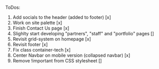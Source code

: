 ToDos:

1. Add socials to the header (added to footer) [x]
2. Work on site palette [x]
3. Finish Contact Us page [x]
4. Slighlty start developing "partners", "staff" and "portfolio" pages []
5. Revisit grid-system on homepage [x]
6. Revisit footer [x]
7. Fix class container-tech [x]
8. Center Navbar on mobile version (collapsed navbar) [x]
9. Remove !important from CSS stylesheet []
<!-- RELEASE OF SECOND HOMEWORK -->